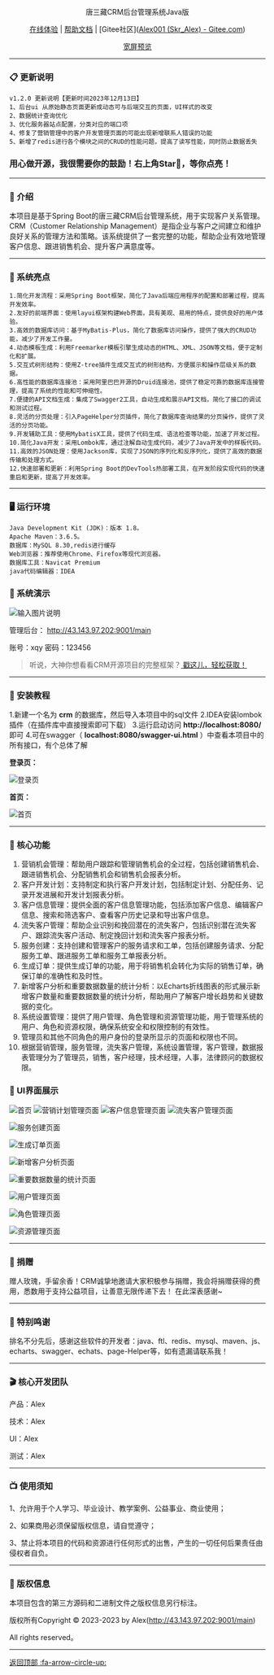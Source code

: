 <div  align="center">


唐三藏CRM后台管理系统Java版

</div>

<div align="center">

[在线体验](http://43.143.97.202:9001/main) |
[帮助文档](https://gitee.com/Skr_Alex/xqy-final-project/blob/master/readme.md) |
[Gitee社区]([Alex001 (Skr_Alex) - Gitee.com](https://gitee.com/Skr_Alex))

<div align="center" >
<a href="https://gitee.com/Skr_Alex/xqy-final-project/blob/Alex/README.md">宽屏预览</a>
</div>
</div>


---

### 📋 更新说明

```
v1.2.0 更新说明【更新时间2023年12月13日】
1、后台ui 从原始静态页面更新成动态可与后端交互的页面，UI样式的改变
2、数据统计查询优化
3、优化服务器站点配置，分类对应的端口项
4、修复了营销管理中的客户开发管理页面的可能出现新增联系人错误的功能
5、新增了redis进行各个模块之间的CRUD的性能问题，提高了读写性能，同时防止数据丢失
```

### 用心做开源，我很需要你的鼓励！右上角Star🌟，等你点亮！

---

### 📝 介绍

本项目是基于Spring Boot的唐三藏CRM后台管理系统，用于实现客户关系管理。CRM（Customer Relationship
Management）是指企业与客户之间建立和维护良好关系的管理方法和策略。该系统提供了一套完整的功能，帮助企业有效地管理客户信息、跟进销售机会、提升客户满意度等。

---

### 🫧 系统亮点

~~~
1.简化开发流程：采用Spring Boot框架，简化了Java后端应用程序的配置和部署过程，提高开发效率。
2.友好的前端界面：使用layui框架构建Web界面，具有美观、易用的特点，提供良好的用户体验。
3.高效的数据库访问：基于MyBatis-Plus，简化了数据库访问操作，提供了强大的CRUD功能，减少了开发工作量。
4.动态模板生成：利用Freemarker模板引擎生成动态的HTML、XML、JSON等文档，便于定制化和扩展。
5.交互式树形结构：使用Z-tree插件生成交互式的树形结构，方便展示和操作层级关系的数据。
6.高性能的数据库连接池：采用阿里巴巴开源的Druid连接池，提供了稳定可靠的数据库连接管理，提高了系统的性能和可伸缩性。
7.便捷的API文档生成：集成了Swagger2工具，自动生成和展示API文档，简化了接口的调试和测试过程。
8.灵活的分页处理：引入PageHelper分页插件，简化了数据库查询结果的分页操作，提供了灵活的分页功能。
9.开发辅助工具：使用MybatisX工具，提供了代码生成、语法检查等功能，加速了开发过程。
10.简化Java开发：采用Lombok库，通过注解自动生成代码，减少了Java开发中的样板代码。
11.高效的JSON处理：使用Jackson库，实现了JSON的序列化和反序列化，提供了高效的数据传输和处理方式。
12.快速部署和更新：利用Spring Boot的DevTools热部署工具，在开发阶段实现代码的快速重启和更新，提高了开发效率。
~~~

---

### 🖥 运行环境

```
Java Development Kit (JDK)：版本 1.8。
Apache Maven：3.6.5。
数据库：MySQL 8.30,redis进行缓存
Web浏览器：推荐使用Chrome、Firefox等现代浏览器。
数据库工具：Navicat Premium
java代码编辑器：IDEA
```

### 📱 系统演示

![输入图片说明](src\main\resources\public\images\readme\登录.png)

管理后台： http://43.143.97.202:9001/main

账号：xqy 密码：123456

> 听说，大神你想看看CRM开源项目的完整框架？<a href="https://gitee.com/Skr_Alex/xqy-final-project/tree/master/">
> 戳这儿，轻松获取！</a>

---

### 🔐 安装教程

1.新建一个名为 **crm** 的数据库，然后导入本项目中的sql文件 2.IDEA安装lombok插件（在插件库中直接搜索即可下载） 3.运行启动访问
**http://localhost:8080/** 即可 4.可在swagger（ **localhost:8080/swagger-ui.html** ）中查看本项目中的所有接口，有个总体了解

**登录页：**

![登录页](src\main\resources\public\images\readme\登录.png)

**首页：**

![首页](\src\main\resources\public\images\readme\首页.png)


---

### 📲 核心功能

1. 营销机会管理：帮助用户跟踪和管理销售机会的全过程，包括创建销售机会、跟进销售机会、分配销售机会和销售机会报表分析。
2. 客户开发计划：支持制定和执行客户开发计划，包括制定计划、分配任务、记录开发进展和开发计划报表分析。
3. 客户信息管理：提供全面的客户信息管理功能，包括添加客户信息、编辑客户信息、搜索和筛选客户、查看客户历史记录和导出客户信息。
4. 流失客户管理：帮助企业识别和挽回潜在的流失客户，包括识别潜在流失客户、跟踪流失客户活动、制定挽回计划和流失客户报表分析。
5. 服务创建：支持创建和管理客户的服务请求和工单，包括创建服务请求、分配服务工单、跟进服务工单和服务工单报表分析。
6. 生成订单：提供生成订单的功能，用于将销售机会转化为实际的销售订单，确保订单的准确性和及时性。
7. 新增客户分析和重要数据数量的统计分析：以Echarts折线图表的形式展示新增客户数量和重要数据数量的统计分析，帮助用户了解客户增长趋势和关键数据的变化。
8. 系统设置管理：提供了用户管理、角色管理和资源管理功能，用于管理系统的用户、角色和资源权限，确保系统安全和权限控制的有效性。
9. 管理员和其他不同角色的用户身份的登录所显示的页面和权限也不同。
10. 根据营销管理，服务管理，流失客户管理，系统设置管理，客户管理，数据报表管理分为了管理员，销售，客户经理，技术经理，人事，法律顾问的数据权限。

### 📖 UI界面展示

![首页](src\main\resources\public\images\readme\首页.png)
![营销计划管理页面](src\main\resources\public\images\readme\营销计划管理.png)
![客户信息管理页面](src\main\resources\public\images\readme\客户开发计划.png)
![流失客户管理页面](src\main\resources\public\images\readme\流失客户管理.png)

![服务创建页面](src\main\resources\public\images\readme\服务创建.png)

![生成订单页面](src\main\resources\public\images\readme\生成订单.png)

![新增客户分析页面](src\main\resources\public\images\readme\新增客户分析.png)

![重要数据数量的统计页面](src\main\resources\public\images\readme\重要数据.png)

![用户管理页面](src\main\resources\public\images\readme\用户管理.png)

![角色管理页面](src\main\resources\public\images\readme\角色管理.png)

![资源管理页面](src\main\resources\public\images\readme\资源管理.png)



---

### 💎 捐赠

赠人玫瑰，手留余香！CRM诚挚地邀请大家积极参与捐赠，我会将捐赠获得的费用，悉数用于支持公益项目，让善意无限传递下去！
在此深表感谢~

---

### 📸 特别鸣谢

排名不分先后，感谢这些软件的开发者：java、ftl、redis、mysql、maven、js、echarts、swagger、echats、page-Helper等，如有遗漏请联系我！

---

### 🎬 核心开发团队

产品：Alex

技术：Alex

UI：Alex

测试：Alex


---

### 📺 使用须知

1、允许用于个人学习、毕业设计、教学案例、公益事业、商业使用；

2、如果商用必须保留版权信息，请自觉遵守；

3、禁止将本项目的代码和资源进行任何形式的出售，产生的一切任何后果责任由侵权者自负。


---

### 💾 版权信息

本项目包含的第三方源码和二进制文件之版权信息另行标注。

版权所有Copyright © 2023-2023 by Alex(http://43.143.97.202:9001/main)

All rights reserved。

---

[返回顶部 :fa-arrow-circle-up: ](https://gitee.com/Skr_Alex/xqy-final-project/tree/master/)

